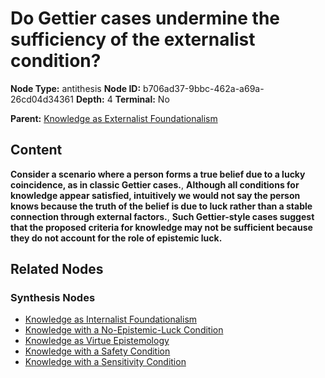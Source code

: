 # Do Gettier cases undermine the sufficiency of the externalist condition?

**Node Type:** antithesis
**Node ID:** b706ad37-9bbc-462a-a69a-26cd04d34361
**Depth:** 4
**Terminal:** No

**Parent:** [Knowledge as Externalist Foundationalism](knowledge-as-externalist-foundationalism-synthesis-6d987ad6-fa1f-4fd8-9fc1-9aa8e5b9bbe2.md)

## Content

**Consider a scenario where a person forms a true belief due to a lucky coincidence, as in classic Gettier cases.**, **Although all conditions for knowledge appear satisfied, intuitively we would not say the person knows because the truth of the belief is due to luck rather than a stable connection through external factors.**, **Such Gettier-style cases suggest that the proposed criteria for knowledge may not be sufficient because they do not account for the role of epistemic luck.**

## Related Nodes

### Synthesis Nodes

- [Knowledge as Internalist Foundationalism](knowledge-as-internalist-foundationalism-synthesis-05900c90-537b-47a3-a108-add3a9f122d2.md)
- [Knowledge with a No-Epistemic-Luck Condition](knowledge-with-a-no-epistemic-luck-condition-synthesis-68600d54-62de-4328-924c-934d73adbae7.md)
- [Knowledge as Virtue Epistemology](knowledge-as-virtue-epistemology-synthesis-02720318-bb88-466b-acc8-a56da5c05045.md)
- [Knowledge with a Safety Condition](knowledge-with-a-safety-condition-synthesis-724f55db-b0e5-43c8-8bce-181c1518398f.md)
- [Knowledge with a Sensitivity Condition](knowledge-with-a-sensitivity-condition-synthesis-200d4fd4-62f2-46c0-92ec-d682054ebec0.md)
